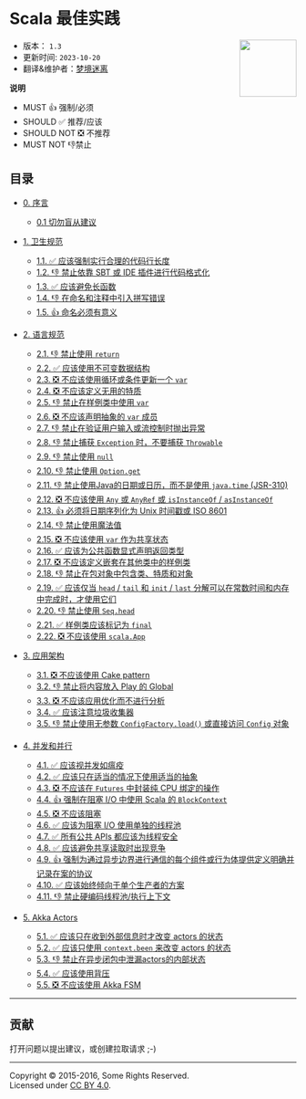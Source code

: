 # Scala 最佳实践

<img src="./assets/scala-logo-256.png"  align="right" width="100" height="100" />

- 版本： `1.3` 
- 更新时间: `2023-10-20`
- 翻译&维护者：[梦境迷离](https://github.com/bitlap/scala-best-practices)


**说明**

- MUST 👍 强制/必须
- SHOULD ✅ 推荐/应该
- SHOULD NOT ❎ 不推荐
- MUST NOT 👎禁止


## 目录

- [0. 序言](sections/0-preface.md)
  - [0.1 切勿盲从建议](sections/0-preface.md#01-must-not-follow-advice-blindly)

- [1. 卫生规范](sections/1-hygienic-rules.md)
  - [1.1. ✅ 应该强制实行合理的代码行长度](sections/1-hygienic-rules.md#11-should-enforce-a-reasonable-line-length)
  - [1.2. 👎 禁止依靠 SBT 或 IDE 插件进行代码格式化](sections/1-hygienic-rules.md#12-must-not-rely-on-a-sbt-or-ide-plugin-to-do-the-formatting-for-you)
  - [1.3. ✅ 应该避免长函数](sections/1-hygienic-rules.md#13-should-break-long-functions)
  - [1.4. 👎 在命名和注释中引入拼写错误](sections/1-hygienic-rules.md#14-must-not-introduce-spelling-errors-in-names-and-comments)
  - [1.5. 👍 命名必须有意义](sections/1-hygienic-rules.md#15-names-must-be-meaningful)

- [2. 语言规范](sections/2-language-rules.md)
  - [2.1. 👎 禁止使用 `return`](sections/2-language-rules.md#21-must-not-use-return)
  - [2.2. ✅ 应该使用不可变数据结构](sections/2-language-rules.md#22-should-use-immutable-data-structures)
  - [2.3. ❎ 不应该使用循环或条件更新一个 `var`](sections/2-language-rules.md#23-should-not-update-a-var-using-loops-or-conditions)
  - [2.4. ❎ 不应该定义无用的特质](sections/2-language-rules.md#24-should-not-define-useless-traits)
  - [2.5. 👎 禁止在样例类中使用 `var`](sections/2-language-rules.md#25-must-not-use-var-inside-a-case-class)
  - [2.6. ❎ 不应该声明抽象的 `var` 成员](sections/2-language-rules.md#26-should-not-declare-abstract-var-members)
  - [2.7. 👎 禁止在验证用户输入或流控制时抛出异常](sections/2-language-rules.md#27-must-not-throw-exceptions-for-validations-of-user-input-or-flow-control)
  - [2.8. 👎 禁止捕获 `Exception` 时，不要捕获 `Throwable`](sections/2-language-rules.md#28-must-not-catch-throwable-when-catching-exceptions)
  - [2.9. 👎 禁止使用 `null`](sections/2-language-rules.md#29-must-not-use-null)
  - [2.10. 👎 禁止使用 `Option.get`](sections/2-language-rules.md#210-must-not-use-optionget)
  - [2.11. 👎 禁止使用Java的日期或日历，而不是使用 `java.time` (JSR-310)](sections/2-language-rules.md#211-must-not-use-javas-date-or-calendar-instead-use-javatime-jsr-310)
  - [2.12. ❎ 不应该使用 `Any` 或 `AnyRef` 或 `isInstanceOf` / `asInstanceOf`](sections/2-language-rules.md#212-should-not-use-any-or-anyref-or-isinstanceof--asinstanceof)
  - [2.13. 👍 必须将日期序列化为 Unix 时间戳或 ISO 8601](sections/2-language-rules.md#213-must-serialize-dates-as-either-unix-timestamp-or-as-iso-8601)
  - [2.14. 👎 禁止使用魔法值](sections/2-language-rules.md#214-must-not-use-magic-values)
  - [2.15. ❎ 不应该使用 `var` 作为共享状态](sections/2-language-rules.md#215-should-not-use-var-as-shared-state)
  - [2.16. ✅ 应该为公共函数显式声明返回类型](sections/2-language-rules.md#216-public-functions-should-have-an-explicit-return-type)
  - [2.17. ❎ 不应该定义嵌套在其他类中的样例类](sections/2-language-rules.md#217-should-not-define-case-classes-nested-in-other-classes)
  - [2.18. 👎 禁止在包对象中包含类、特质和对象](sections/2-language-rules.md#218-must-not-include-classes-traits-and-objects-inside-package-objects)
  - [2.19. ✅ 应该仅当 `head` / `tail` 和 `init` / `last` 分解可以在常数时间和内存中完成时，才使用它们](sections/2-language-rules.md#219-should-use-headtail-and-initlast-decomposition-only-if-they-can-be-done-in-constant-time-and-memory)
  - [2.20. 👎 禁止使用 `Seq.head`](sections/2-language-rules.md#220-must-not-use-seqhead)
  - [2.21. ✅ 样例类应该标记为 `final`](sections/2-language-rules.md#221-case-classes-should-be-final)
  - [2.22. ❎ 不应该使用 `scala.App`](sections/2-language-rules.md#222-should-not-use-scalaapp)

- [3. 应用架构](sections/3-architecture.md)
  - [3.1. ❎ 不应该使用 Cake pattern](sections/3-architecture.md#31-should-not-use-the-cake-pattern)
  - [3.2. 👎 禁止将内容放入 Play 的 Global](sections/3-architecture.md#32-must-not-put-things-in-plays-global)
  - [3.3. ❎ 不应该应用优化而不进行分析](sections/3-architecture.md#33-should-not-apply-optimizations-without-profiling)
  - [3.4. ✅ 应该注意垃圾收集器](sections/3-architecture.md#34-should-be-mindful-of-the-garbage-collector)
  - [3.5. 👎 禁止使用无参数 `ConfigFactory.load()` 或直接访问 `Config` 对象](sections/3-architecture.md#35-must-not-use-parameterless-configfactoryload-or-access-a-config-object-directly)

- [4. 并发和并行](sections/4-concurrency-parallelism.md)
  - [4.1. ✅ 应该视并发如瘟疫](sections/4-concurrency-parallelism.md#41-should-avoid-concurrency-like-the-plague-it-is)
  - [4.2. ✅ 应该只在适当的情况下使用适当的抽象](sections/4-concurrency-parallelism.md#42-should-use-appropriate-abstractions-only-where-suitable---future-actors-rx)
  - [4.3. ❎ 不应该在 `Futures` 中封装纯 CPU 绑定的操作](sections/4-concurrency-parallelism.md#43-should-not-wrap-purely-cpu-bound-operations-in-futures)
  - [4.4. 👍 强制在阻塞 I/O 中使用 Scala 的 `BlockContext`](sections/4-concurrency-parallelism.md#44-must-use-scalas-blockcontext-on-blocking-io)
  - [4.5. ❎ 不应该阻塞](sections/4-concurrency-parallelism.md#45-should-not-block)
  - [4.6. ✅ 应该为阻塞 I/O 使用单独的线程池](sections/4-concurrency-parallelism.md#46-should-use-a-separate-thread-pool-for-blocking-io)
  - [4.7. ✅ 所有公共 APIs 都应该为线程安全](sections/4-concurrency-parallelism.md#47-all-public-apis-should-be-thread-safe)
  - [4.8. ✅ 应该避免共享读取时出现竞争](sections/4-concurrency-parallelism.md#48-should-avoid-contention-on-shared-reads)
  - [4.9. 👍 强制为通过异步边界进行通信的每个组件或行为体提供定义明确并记录在案的协议](sections/4-concurrency-parallelism.md#49-must-provide-a-clearly-defined-and-documented-protocol-for-each-component-or-actor-that-communicates-over-async-boundaries)
  - [4.10. ✅ 应该始终倾向于单个生产者的方案](sections/4-concurrency-parallelism.md#410-should-always-prefer-single-producer-scenarios)
  - [4.11. 👎 禁止硬编码线程池/执行上下文](sections/4-concurrency-parallelism.md#411-must-not-hardcode-the-thread-pool--execution-context)

- [5. Akka Actors](sections/5-actors.md)
  - [5.1. ✅ 应该只在收到外部信息时才改变 actors 的状态](sections/5-actors.md#51-should-evolve-the-state-of-actors-only-in-response-to-messages-received-from-the-outside)
  - [5.2. ✅ 应该只使用 `context.been` 来改变 actors 的状态](sections/5-actors.md#52-should-mutate-state-in-actors-only-with-contextbecome)
  - [5.3. 👎 禁止在异步闭包中泄漏actors的内部状态](sections/5-actors.md#53-must-not-leak-the-internal-state-of-an-actor-in-asynchronous-closures)
  - [5.4. ✅ 应该使用背压](sections/5-actors.md#54-should-do-back-pressure)
  - [5.5. ❎ 不应该使用 Akka FSM](sections/5-actors.md#55-should-not-use-akka-fsm)

---

## 贡献

打开问题以提出建议，或创建拉取请求 ;-)

---

Copyright &copy; 2015-2016, Some Rights Reserved.<br />
Licensed under [CC BY 4.0](https://creativecommons.org/licenses/by/4.0/).

